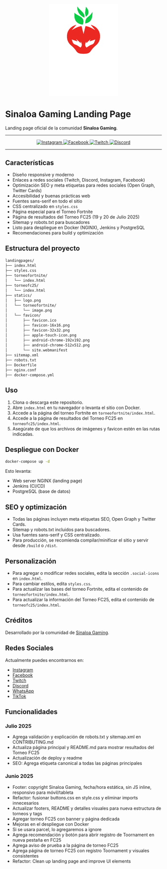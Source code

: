 <p align="center">
  <img src="statics/logo.png" alt="Sinaloa Gaming Logo" width="220">
</p>

# Sinaloa Gaming Landing Page

Landing page oficial de la comunidad **Sinaloa Gaming**.

---

<p align="center">
  <a href="https://instagram.com/sinaloagaming" target="_blank">
    <img src="https://img.shields.io/badge/Instagram-%23E4405F.svg?style=for-the-badge&logo=Instagram&logoColor=white" alt="Instagram">
  </a>
  <a href="https://facebook.com/sinaloaesportsgaming" target="_blank">
    <img src="https://img.shields.io/badge/Facebook-%231877F2.svg?style=for-the-badge&logo=Facebook&logoColor=white" alt="Facebook">
  </a>
  <a href="https://twitch.tv/sinaloagamingesports" target="_blank">
    <img src="https://img.shields.io/badge/Twitch-%239146FF.svg?style=for-the-badge&logo=Twitch&logoColor=white" alt="Twitch">
  </a>
  <a href="https://discord.gg/E8ffQxpaAV" target="_blank">
    <img src="https://img.shields.io/badge/Discord-%235865F2.svg?style=for-the-badge&logo=Discord&logoColor=white" alt="Discord">
  </a>
</p>

---

## Características

- Diseño responsive y moderno
- Enlaces a redes sociales (Twitch, Discord, Instagram, Facebook)
- Optimización SEO y meta etiquetas para redes sociales (Open Graph, Twitter Cards)
- Accesibilidad y buenas prácticas web
- Fuentes sans-serif en todo el sitio
- CSS centralizado en `styles.css`
- Página especial para el Torneo Fortnite
- Página de resultados del Torneo FC25 (19 y 20 de Julio 2025)
- Sitemap y robots.txt para buscadores
- Listo para despliegue en Docker (NGINX), Jenkins y PostgreSQL
- Recomendaciones para build y optimización

## Estructura del proyecto

```
landingpages/
├── index.html
├── styles.css
├── torneofortnite/
│   └── index.html
├── torneofc25/
│   └── index.html
├── statics/
│   ├── logo.png
│   └── torneofortnite/
│       └── image.png
│   └── favicon/
│       ├── favicon.ico
│       ├── favicon-16x16.png
│       ├── favicon-32x32.png
│       ├── apple-touch-icon.png
│       ├── android-chrome-192x192.png
│       ├── android-chrome-512x512.png
│       └── site.webmanifest
├── sitemap.xml
├── robots.txt
├── Dockerfile
├── nginx.conf
├── docker-compose.yml
```

## Uso

1. Clona o descarga este repositorio.
2. Abre `index.html` en tu navegador o levanta el sitio con Docker.
3. Accede a la página del torneo Fortnite en `torneofortnite/index.html`.
4. Accede a la página de resultados del Torneo FC25 en `torneofc25/index.html`.
5. Asegúrate de que los archivos de imágenes y favicon estén en las rutas indicadas.

## Despliegue con Docker

```sh
docker-compose up -d
```
Esto levanta:
- Web server NGINX (landing page)
- Jenkins (CI/CD)
- PostgreSQL (base de datos)

## SEO y optimización

- Todas las páginas incluyen meta etiquetas SEO, Open Graph y Twitter Cards.
- Sitemap y robots.txt incluidos para buscadores.
- Usa fuentes sans-serif y CSS centralizado.
- Para producción, se recomienda compilar/minificar el sitio y servir desde `/build` o `/dist`.

## Personalización

- Para agregar o modificar redes sociales, edita la sección `.social-icons` en `index.html`.
- Para cambiar estilos, edita `styles.css`.
- Para actualizar las bases del torneo Fortnite, edita el contenido de `torneofortnite/index.html`.
- Para actualizar la información del Torneo FC25, edita el contenido de `torneofc25/index.html`.

## Créditos

Desarrollado por la comunidad de [Sinaloa Gaming](https://sinaloagaming.com). 

## Redes Sociales

Actualmente puedes encontrarnos en:

- [Instagram](https://instagram.com/sinaloagaming)
- [Facebook](https://facebook.com/sinaloaesportsgaming)
- [Twitch](https://twitch.tv/sinaloagamingesports)
- [Discord](https://discord.gg/E8ffQxpaAV)
- [WhatsApp](https://chat.whatsapp.com/LxwRxgqL0BbKKJOGj0tFav)
- [TikTok](https://www.tiktok.com/@sinaloa_gaming)

## Funcionalidades

### Julio 2025

* Agrega validación y explicación de robots.txt y sitemap.xml en CONTRIBUTING.md
* Actualiza página principal y README.md para mostrar resultados del Torneo FC25
* Actualización de deploy y readme
* SEO: Agrega etiqueta canonical a todas las páginas principales

### Junio 2025

* Footer: copyright Sinaloa Gaming, fecha/hora estática, sin JS inline, responsivo para móvil/tableta
* Refactor: fusionar buttons.css en style.css y eliminar imports innecesarios
* Actualizar footers, README y detalles visuales para nueva estructura de torneos y tags
* Agregar torneo FC25 con banner y página dedicada
* Mejoras en el despliegue con Docker
* Si se usara parcel, lo agregaremos a ignore
* Agrega recomendación y botón para abrir registro de Toornament en nueva pestaña en FC25
* Agrega aviso de prueba a la página de torneo FC25
* Agrega página de torneo FC25 con registro Toornament y visuales consistentes
* Refactor: Clean up landing page and improve UI elements 
